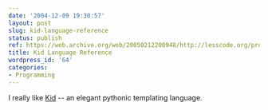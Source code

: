 ```yaml
---
date: '2004-12-09 19:30:57'
layout: post
slug: kid-language-reference
status: publish
ref: https://web.archive.org/web/20050212200948/http://lesscode.org/projects/kid/wiki/KidLanguage
title: Kid Language Reference
wordpress_id: '64'
categories:
- Programming
---
```


I really like [Kid](https://web.archive.org/web/20050212200948/http://lesscode.org/projects/kid/wiki/KidLanguage) -- an elegant pythonic templating language.

